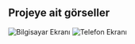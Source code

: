 ## Projeye ait görseller

<img src="https://i.hizliresim.com/rno8467.png" alt="Bilgisayar Ekranı">
<img src="https://i.hizliresim.com/dndynjz.png" alt="Telefon Ekranı">
